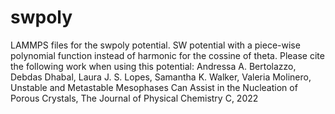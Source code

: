 # swpoly
LAMMPS files for the swpoly potential. SW potential with a piece-wise polynomial function instead of harmonic for the cossine of theta.
Please cite the following work when using this potential:
Andressa A. Bertolazzo, Debdas Dhabal, Laura J. S. Lopes, Samantha K. Walker, Valeria Molinero, Unstable and Metastable Mesophases Can Assist in the Nucleation of Porous Crystals, The Journal of Physical Chemistry C, 2022
